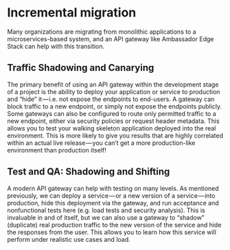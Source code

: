 # Incremental migration

Many organizations are migrating from monolithic applications to a microservices-based system, and an API gateway like Ambassador Edge Stack can help with this transition.

## Traffic Shadowing and Canarying

The primary benefit of using an API gateway within the development stage of a project is the ability to deploy your application or service to production and “hide” it — i.e. not expose the endpoints to end-users. A gateway can block traffic to a new endpoint, or simply not expose the endpoints publicly. Some gateways can also be configured to route only permitted traffic to a new endpoint, either via security policies or request header metadata. This allows you to test your walking skeleton application deployed into the real environment. This is more likely to give you results that are highly correlated within an actual live release — you can’t get a more production-like environment than production itself!

## Test and QA: Shadowing and Shifting

A modern API gateway can help with testing on many levels. As mentioned previously, we can deploy a service — or a new version of a service — into production, hide this deployment via the gateway, and run acceptance and nonfunctional tests here (e.g. load tests and security analysis). This is invaluable in and of itself, but we can also use a gateway to “shadow” (duplicate) real production traffic to the new version of the service and hide the responses from the user. This allows you to learn how this service will perform under realistic use cases and load.
